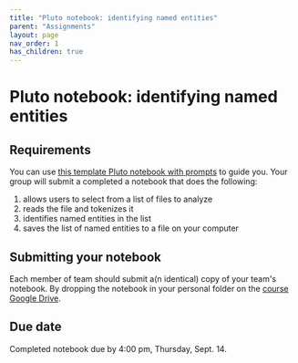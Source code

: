 ```yaml
---
title: "Pluto notebook: identifying named entities"
parent: "Assignments"
layout: page
nav_order: 1
has_children: true
---
```


# Pluto notebook: identifying named entities

## Requirements

You can use [this template Pluto notebook with prompts](./assignment1.html) to guide you. Your group will submit a completed a notebook that does the following:

1. allows users to select from a list of files to analyze
2. reads the file and tokenizes it
3. identifies named entities in the list
3. saves the list of named entities to a file on your computer


## Submitting your notebook

Each member of team should submit a(n identical) copy of your team's notebook.  By dropping the notebook in your personal folder on the [course Google Drive](https://drive.google.com/drive/u/0/folders/16AqmgQKUxF0Rx-1DEO5KVcVYedKjzXiH).

## Due date

Completed notebook due by 4:00 pm, Thursday, Sept. 14.